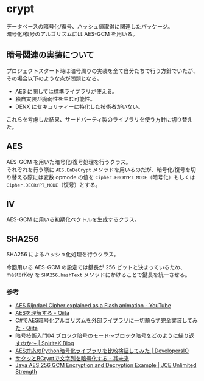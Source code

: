 # crypt

データベースの暗号化/復号、ハッシュ値取得に関連したパッケージ。  
暗号化/復号のアルゴリズムには AES-GCM を用いる。

## 暗号関連の実装について

プロジェクトスタート時は暗号周りの実装を全て自分たちで行う方針でいたが、その場合以下のような点が問題となる。

- AES に関しては標準ライブラリが使える。
- 独自実装が脆弱性を生む可能性。
- DENX にセキュリティーに特化した技術者がいない。

これらを考慮した結果、サードパーティ製のライブラリを使う方針に切り替えた。

## AES

AES-GCM を用いた暗号化/復号処理を行うクラス。  
それぞれを行う際に `AES.EnDeCrypt` メソッドを用いるのだが、暗号化/復号を切り替える際には変数 opmode の値を `Cipher.ENCRYPT_MODE`（暗号化）もしくは `Cipher.DECRYPT_MODE`（復号）とする。

## IV

AES-GCM に用いる初期化ベクトルを生成するクラス。

## SHA256

SHA256 によるハッシュ化処理を行うクラス。

今回用いる AES-GCM の設定では鍵長が 256 ビットと決まっているため、masterKey を `SHA256.hashText` メソッドにかけることで鍵長を統一させる。

### 参考

- [AES Rijndael Cipher explained as a Flash animation - YouTube](https://www.youtube.com/watch?v=gP4PqVGudtg)
- [AESを理解する - Qiita](https://qiita.com/tobira-code/items/152befa86bd515f67241)
- [C#でAES暗号化アルゴリズムを外部ライブラリに一切頼らず完全実装してみた - Qiita](https://qiita.com/kkent030315/items/ab0792aa1e8948b57490)
- [暗号技術入門04 ブロック暗号のモード〜ブロック暗号をどのように繰り返すのか〜 | SpiriteK Blog](http://www.spiritek.co.jp/spkblog/2016/12/01/%E6%9A%97%E5%8F%B7%E6%8A%80%E8%A1%93%E5%85%A5%E9%96%8004-%E3%83%96%E3%83%AD%E3%83%83%E3%82%AF%E6%9A%97%E5%8F%B7%E3%81%AE%E3%83%A2%E3%83%BC%E3%83%89%E3%80%9C%E3%83%96%E3%83%AD%E3%83%83%E3%82%AF/)
- [AES対応のPython暗号化ライブラリを比較検証してみた | DevelopersIO](https://dev.classmethod.jp/articles/python-crypto-libraries/)
- [サクッとBCryptで文字列を暗号化する - 其未来](https://sonomirai.hatenablog.com/entry/2018/02/23/213606)
- [Java AES 256 GCM Encryption and Decryption Example | JCE Unlimited Strength](https://www.javainterviewpoint.com/java-aes-256-gcm-encryption-and-decryption/)

